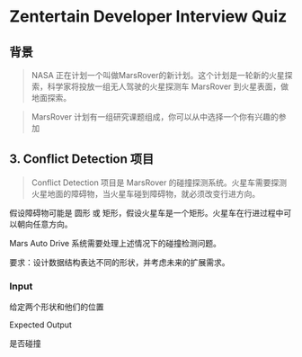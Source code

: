 Zentertain Developer Interview Quiz
===================================

背景
----------

> NASA 正在计划一个叫做MarsRover的新计划。这个计划是一轮新的火星探索，科学家将投放一组无人驾驶的火星探测车 MarsRover 到火星表面，做地面探索。

> MarsRover 计划有一组研究课题组成，你可以从中选择一个你有兴趣的参加


## 3. Conflict Detection 项目

> Conflict Detection 项目是 MarsRover 的碰撞探测系统。火星车需要探测火星地面的障碍物，当火星车碰到障碍物，就必须改变行进方向。

假设障碍物可能是 圆形 或 矩形，假设火星车是一个矩形。火星车在行进过程中可以朝向任意方向。

Mars Auto Drive 系统需要处理上述情况下的碰撞检测问题。

要求：设计数据结构表达不同的形状，并考虑未来的扩展需求。

### Input

给定两个形状和他们的位置

Expected Output

是否碰撞

